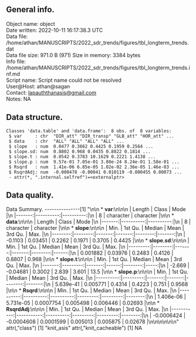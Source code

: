 <!-- This is a markdown file. -->


 General info.
---------------

Object name:    object      
Date written:   2022-10-11 16:17:38.3 UTC  
Data file:      /home/athan/MANUSCRIPTS/2022_sdr_trends/figures/tbl_longterm_trends.dat      
Data file size: 971.0 B (971) 
Size in memory: 3384 bytes      
Info file:      /home/athan/MANUSCRIPTS/2022_sdr_trends/figures/tbl_longterm_trends.inf.md      
Script name:    Script name could not be resolved      
User@Host:      athan@sagan   
Contact:        <lapauththanasis@gmail.com>      
Notes:          NA      


 Data structure.
-----------------

```
Classes 'data.table' and 'data.frame':	8 obs. of  8 variables:
 $ var     : chr  "DIR_att" "DIR_transp" "GLB_att" "HOR_att" ...
 $ data    : chr  "ALL" "ALL" "ALL" "ALL" ...
 $ slope   : num  0.0477 0.3662 0.4425 0.1959 0.2564 ...
 $ slope.sd: num  0.8802 0.968 0.0435 0.8822 0.1814 ...
 $ slope.t : num  0.0542 0.3783 10.1629 0.2221 1.4138 ...
 $ slope.p : num  9.57e-01 7.05e-01 3.80e-24 8.24e-01 1.58e-01 ...
 $ Rsqrd   : num  1.41e-06 6.85e-05 1.02e-02 2.36e-05 1.46e-03 ...
 $ RsqrdAdj: num  -0.000478 -0.00041 0.010119 -0.000455 0.00073 ...
 - attr(*, ".internal.selfref")=<externalptr> 
```


 Data quality.
---------------
 Data Summary.
---------------[1] "\n\n  * **var**:\n\n\n    | Length |     Class |      Mode |\n    |-------:|----------:|----------:|\n    |      8 | character | character |\n\n  * **data**:\n\n\n    | Length |     Class |      Mode |\n    |-------:|----------:|----------:|\n    |      8 | character | character |\n\n  * **slope**:\n\n\n    |    Min. | 1st Qu. | Median |   Mean | 3rd Qu. |   Max. |\n    |--------:|--------:|-------:|-------:|--------:|-------:|\n    | -0.1103 | 0.03451 | 0.2262 | 0.1971 |  0.3705 | 0.4425 |\n\n  * **slope.sd**:\n\n\n    |     Min. | 1st Qu. | Median |   Mean | 3rd Qu. |  Max. |\n    |---------:|--------:|-------:|-------:|--------:|------:|\n    | 0.001882 | 0.03976 | 0.2483 | 0.4126 |  0.8807 | 0.968 |\n\n  * **slope.t**:\n\n\n    |   Min. |  1st Qu. | Median |  Mean | 3rd Qu. | Max. |\n    |-------:|---------:|-------:|------:|--------:|-----:|\n    | -2.669 | -0.04681 | 0.3002 | 2.839 |   3.601 | 13.5 |\n\n  * **slope.p**:\n\n\n    |      Min. |  1st Qu. | Median |   Mean | 3rd Qu. |   Max. |\n    |----------:|---------:|-------:|-------:|--------:|-------:|\n    | 5.639e-41 | 0.005771 | 0.4314 | 0.4223 |   0.751 | 0.9568 |\n\n  * **Rsqrd**:\n\n\n    |      Min. |   1st Qu. |    Median |     Mean |  3rd Qu. |    Max. |\n    |----------:|----------:|----------:|---------:|---------:|--------:|\n    | 1.406e-06 | 5.731e-05 | 0.0007754 | 0.005498 | 0.006446 | 0.02693 |\n\n  * **RsqrdAdj**:\n\n\n    |       Min. |    1st Qu. |    Median |     Mean |  3rd Qu. |    Max. |\n    |-----------:|-----------:|----------:|---------:|---------:|--------:|\n    | -0.0006424 | -0.0004608 | 0.0001599 | 0.005013 | 0.005875 | 0.02678 |\n\n\n<!-- end of list -->\n\n\n"
attr(,"class")
[1] "knit_asis"
attr(,"knit_cacheable")
[1] NA
